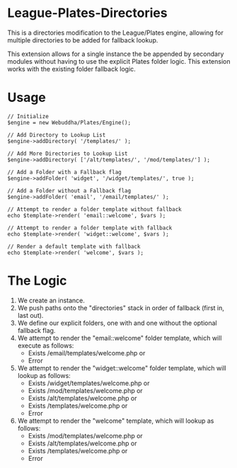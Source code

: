 # League-Plates-Directories

This is a directories modification to the League/Plates engine, allowing for multiple directories to be added for fallback lookup.

This extension allows for a single instance the be appended by secondary modules without having to use the explicit Plates folder logic.  This extension works with the existing folder fallback logic.

# Usage

    // Initialize
    $engine = new Webuddha/Plates/Engine();

    // Add Directory to Lookup List
    $engine->addDirectory( '/templates/' );

    // Add More Directories to Lookup List
    $engine->addDirectory( ['/alt/templates/', '/mod/templates/'] );

    // Add a Folder with a Fallback flag
    $engine->addFolder( 'widget', '/widget/templates/', true );

    // Add a Folder without a Fallback flag
    $engine->addFolder( 'email', '/email/templates/' );

    // Attempt to render a folder template without fallback
    echo $template->render( 'email::welcome', $vars );

    // Attempt to render a folder template with fallback
    echo $template->render( 'widget::welcome', $vars );

    // Render a default template with fallback
    echo $template->render( 'welcome', $vars );

# The Logic

 1. We create an instance.
 2. We push paths onto the "directories" stack in order of fallback (first in, last out).
 3. We define our explicit folders, one with and one without the optional fallback flag.
 4. We attempt to render the "email::welcome" folder template, which will execute as follows:
	 - Exists /email/templates/welcome.php or
	 - Error
 5. We attempt to render the "widget::welcome" folder template, which will lookup as follows:
	 - Exists /widget/templates/welcome.php or
	 - Exists /mod/templates/welcome.php or
	 - Exists /alt/templates/welcome.php or
	 - Exists /templates/welcome.php or
	 - Error
 6. We attempt to render the "welcome" template, which will lookup as follows:
	 - Exists /mod/templates/welcome.php or
	 - Exists /alt/templates/welcome.php or
	 - Exists /templates/welcome.php or
	 - Error

